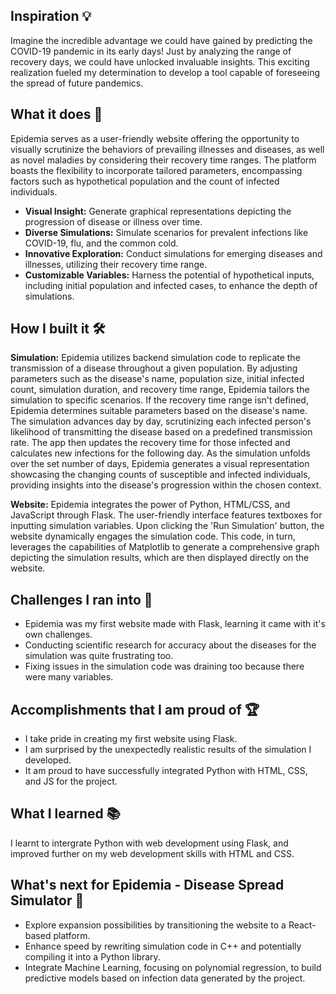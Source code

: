 ## Inspiration 💡

Imagine the incredible advantage we could have gained by predicting the COVID-19 pandemic in its early days! Just by analyzing the range of recovery days, we could have unlocked invaluable insights. This exciting realization fueled my determination to develop a tool capable of foreseeing the spread of future pandemics.

## What it does 🔨

Epidemia serves as a user-friendly website offering the opportunity to visually scrutinize the behaviors of prevailing illnesses and diseases, as well as novel maladies by considering their recovery time ranges. The platform boasts the flexibility to incorporate tailored parameters, encompassing factors such as hypothetical population and the count of infected individuals.

* <strong>Visual Insight:</strong> Generate graphical representations depicting the progression of disease or illness over time.
* <strong>Diverse Simulations:</strong> Simulate scenarios for prevalent infections like COVID-19, flu, and the common cold.
* <strong>Innovative Exploration:</strong> Conduct simulations for emerging diseases and illnesses, utilizing their recovery time range.
* <strong>Customizable Variables:</strong> Harness the potential of hypothetical inputs, including initial population and infected cases, to enhance the depth of simulations.

## How I built it 🛠️

<strong>Simulation:</strong> Epidemia utilizes backend simulation code to replicate the transmission of a disease throughout a given population. By adjusting parameters such as the disease's name, population size, initial infected count, simulation duration, and recovery time range, Epidemia tailors the simulation to specific scenarios. If the recovery time range isn't defined, Epidemia determines suitable parameters based on the disease's name. The simulation advances day by day, scrutinizing each infected person's likelihood of transmitting the disease based on a predefined transmission rate. The app then updates the recovery time for those infected and calculates new infections for the following day. As the simulation unfolds over the set number of days, Epidemia generates a visual representation showcasing the changing counts of susceptible and infected individuals, providing insights into the disease's progression within the chosen context.

<strong>Website:</strong> Epidemia integrates the power of Python, HTML/CSS, and JavaScript through Flask. The user-friendly interface features textboxes for inputting simulation variables. Upon clicking the 'Run Simulation' button, the website dynamically engages the simulation code. This code, in turn, leverages the capabilities of Matplotlib to generate a comprehensive graph depicting the simulation results, which are then displayed directly on the website.

## Challenges I ran into 🧗‍

* Epidemia was my first website made with Flask, learning it came with it's own challenges. 
* Conducting scientific research for accuracy about the diseases for the simulation was quite frustrating too. 
* Fixing issues in the simulation code was draining too because there were many variables.

## Accomplishments that I am proud of 🏆

* I take pride in creating my first website using Flask.
* I am surprised by the unexpectedly realistic results of the simulation I developed.
* It am proud to have successfully integrated Python with HTML, CSS, and JS for the project.

## What I learned 📚

I learnt to intergrate Python with web development using Flask, and improved further on my web development skills with HTML and CSS. 

## What's next for Epidemia - Disease Spread Simulator 🚀

* Explore expansion possibilities by transitioning the website to a React-based platform.
* Enhance speed by rewriting simulation code in C++ and potentially compiling it into a Python library.
* Integrate Machine Learning, focusing on polynomial regression, to build predictive models based on infection data generated by the project.
